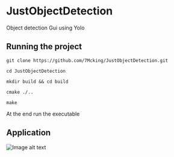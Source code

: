 # JustObjectDetection
Object detection Gui using Yolo

## Running the project
```git clone https://github.com/7Mcking/JustObjectDetection.git```

```cd JustObjectDetection```

```mkdir build && cd build```

```cmake ./..```

```make```

At the end run the executable


## Application
![Image alt text](https://github.com/7Mcking/JustObjectDetection/blob/main/Resources/OD.png "Demo")
